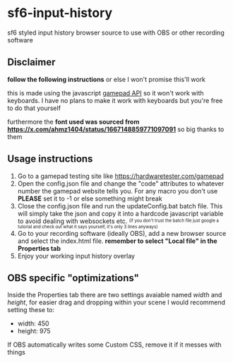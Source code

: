 # sf6-input-history
sf6 styled input history browser source to use with OBS or other recording software

## Disclaimer
**follow the following instructions** or else I won't promise this'll work

this is made using the javascript [gamepad API](https://developer.mozilla.org/en-US/docs/Web/API/Gamepad_API) so it won't work with keyboards. I have no plans to make it work with keyboards but you're free to do that yourself

furthermore the **font used was sourced from https://x.com/ahmz1404/status/1667148859771097091** so big thanks to them

## Usage instructions
1. Go to a gamepad testing site like https://hardwaretester.com/gamepad
2. Open the config.json file and change the "code" attributes to whatever number the gamepad website tells you. For any macro you don't use **PLEASE** set it to -1 or else something might break
3. Close the config.json file and run the updateConfig.bat batch file. This will simply take the json and copy it into a hardcode javascript variable to avoid dealing with websockets etc. <sup><sub>(if you don't trust the batch file just google a tutorial and check out what it says yourself, it's only 3 lines anyways)</sub></sup>
4. Go to your recording software (ideally OBS), add a new browser source and select the index.html file. **remember to select "Local file" in the Properties tab**
5. Enjoy your working input history overlay

## OBS specific "optimizations"
Inside the Properties tab there are two settings avaiable named *width* and *height*, for easier drag and dropping within your scene I would recommend setting these to:
* width: 450
* height: 975

If OBS automatically writes some Custom CSS, remove it if it messes with things